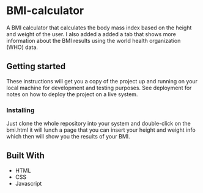 # BMI-calculator

A BMI calculator that calculates the body mass index based on the height and weight of the user. I also added a added a tab that shows more information about the BMI results using the world health organization (WHO) data.

## Getting started 

These instructions will get you a copy of the project up and running on your local machine for development and testing purposes. See deployment for notes on how to deploy the project on a live system.

### Installing

Just clone the whole repository into your system and double-click on the bmi.html it will lunch a page that you can insert your height and weight info which then will show you the results of your BMI.  

## Built With

* HTML
* CSS
* Javascript

